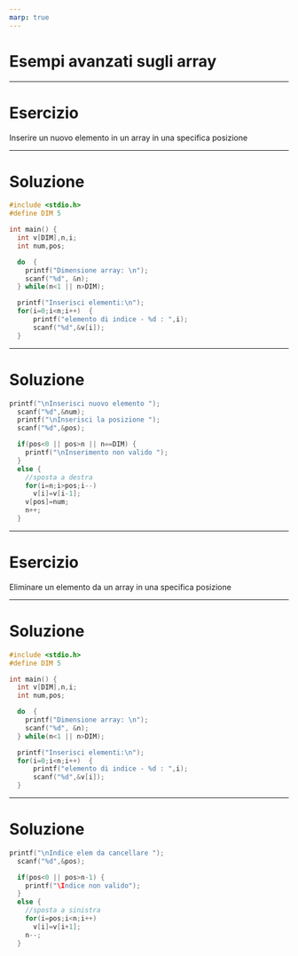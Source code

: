 ```yaml
---
marp: true
---
```


<!-- footer: M. Fraschini - Università degli Studi di Cagliari - AA 2023-2024 -->

<!-- paginate: true -->

<!-- size: 4:3 -->

# Esempi avanzati sugli array

---

# Esercizio
Inserire un nuovo elemento in un array in una specifica posizione

---

# Soluzione 

```C
#include <stdio.h>
#define DIM 5

int main() {
  int v[DIM],n,i;
  int num,pos;

  do  {
    printf("Dimensione array: \n");
    scanf("%d", &n);
  } while(n<1 || n>DIM);

  printf("Inserisci elementi:\n");
  for(i=0;i<n;i++)  {
      printf("elemento di indice - %d : ",i);
      scanf("%d",&v[i]);
  }
```

---

# Soluzione 

```C
printf("\nInserisci nuovo elemento ");
  scanf("%d",&num);
  printf("\nInserisci la posizione ");
  scanf("%d",&pos);

  if(pos<0 || pos>n || n==DIM) {
    printf("\nInserimento non valido ");
  }
  else {
    //sposta a destra
    for(i=n;i>pos;i--)
      v[i]=v[i-1];
    v[pos]=num;
    n++;
  }
```

---

# Esercizio
Eliminare un elemento da un array in una specifica posizione

---

# Soluzione 

```C
#include <stdio.h>
#define DIM 5

int main() {
  int v[DIM],n,i;
  int num,pos;

  do  {
    printf("Dimensione array: \n");
    scanf("%d", &n);
  } while(n<1 || n>DIM);

  printf("Inserisci elementi:\n");
  for(i=0;i<n;i++)  {
      printf("elemento di indice - %d : ",i);
      scanf("%d",&v[i]);
  }
```

---

# Soluzione 

```C
printf("\nIndice elem da cancellare ");
  scanf("%d",&pos);

  if(pos<0 || pos>n-1) {
    printf("\Indice non valido");
  }
  else {
    //sposta a sinistra
    for(i=pos;i<n;i++)
      v[i]=v[i+1];
    n--;
  }
```